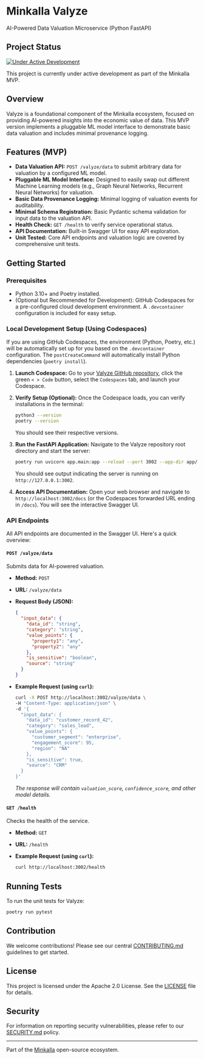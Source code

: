 # Minkalla Valyze

AI-Powered Data Valuation Microservice (Python FastAPI)

## Project Status

[![Under Active Development](https://img.shields.io/badge/status-under%20active%20development-orange)](https://github.com/minkalla/valyze)

This project is currently under active development as part of the Minkalla MVP.

## Overview

Valyze is a foundational component of the Minkalla ecosystem, focused on providing AI-powered insights into the economic value of data. This MVP version implements a pluggable ML model interface to demonstrate basic data valuation and includes minimal provenance logging.

## Features (MVP)

* **Data Valuation API:** `POST /valyze/data` to submit arbitrary data for valuation by a configured ML model.
* **Pluggable ML Model Interface:** Designed to easily swap out different Machine Learning models (e.g., Graph Neural Networks, Recurrent Neural Networks) for valuation.
* **Basic Data Provenance Logging:** Minimal logging of valuation events for auditability.
* **Minimal Schema Registration:** Basic Pydantic schema validation for input data to the valuation API.
* **Health Check:** `GET /health` to verify service operational status.
* **API Documentation:** Built-in Swagger UI for easy API exploration.
* **Unit Tested:** Core API endpoints and valuation logic are covered by comprehensive unit tests.

## Getting Started

### Prerequisites

* Python 3.10+ and Poetry installed.
* (Optional but Recommended for Development): GitHub Codespaces for a pre-configured cloud development environment. A `.devcontainer` configuration is included for easy setup.

### Local Development Setup (Using Codespaces)

If you are using GitHub Codespaces, the environment (Python, Poetry, etc.) will be automatically set up for you based on the `.devcontainer` configuration. The `postCreateCommand` will automatically install Python dependencies (`poetry install`).

1.  **Launch Codespace:**
    Go to your [Valyze GitHub repository](https://github.com/minkalla/valyze), click the green `< > Code` button, select the `Codespaces` tab, and launch your Codespace.
2.  **Verify Setup (Optional):**
    Once the Codespace loads, you can verify installations in the terminal:

    ```bash
    python3 --version
    poetry --version
    ```

    You should see their respective versions.
3.  **Run the FastAPI Application:**
    Navigate to the Valyze repository root directory and start the server:

    ```bash
    poetry run uvicorn app.main:app --reload --port 3002 --app-dir app/
    ```

    You should see output indicating the server is running on `http://127.0.0.1:3002`.
4.  **Access API Documentation:**
    Open your web browser and navigate to `http://localhost:3002/docs` (or the Codespaces forwarded URL ending in `/docs`). You will see the interactive Swagger UI.

### API Endpoints

All API endpoints are documented in the Swagger UI. Here's a quick overview:

#### `POST /valyze/data`

Submits data for AI-powered valuation.

* **Method:** `POST`
* **URL:** `/valyze/data`
* **Request Body (JSON):**

    ```json
    {
      "input_data": {
        "data_id": "string",
        "category": "string",
        "value_points": {
          "property1": "any",
          "property2": "any"
        },
        "is_sensitive": "boolean",
        "source": "string"
      }
    }
    ```

* **Example Request (using `curl`):**

    ```bash
    curl -X POST http://localhost:3002/valyze/data \
    -H "Content-Type: application/json" \
    -d '{
      "input_data": {
        "data_id": "customer_record_42",
        "category": "sales_lead",
        "value_points": {
          "customer_segment": "enterprise",
          "engagement_score": 95,
          "region": "NA"
        },
        "is_sensitive": true,
        "source": "CRM"
      }
    }'
    ```

    *The response will contain `valuation_score`, `confidence_score`, and other model details.*

#### `GET /health`

Checks the health of the service.

* **Method:** `GET`
* **URL:** `/health`
* **Example Request (using `curl`):**

    ```bash
    curl http://localhost:3002/health
    ```

## Running Tests

To run the unit tests for Valyze:

```bash
poetry run pytest
```

## Contribution

We welcome contributions! Please see our central [CONTRIBUTING.md](../.github/CONTRIBUTING.md) guidelines to get started.

## License

This project is licensed under the Apache 2.0 License. See the [LICENSE](LICENSE) file for details.

## Security

For information on reporting security vulnerabilities, please refer to our [SECURITY.md](SECURITY.md) policy.

---

Part of the [Minkalla](https://github.com/minkalla) open-source ecosystem.
